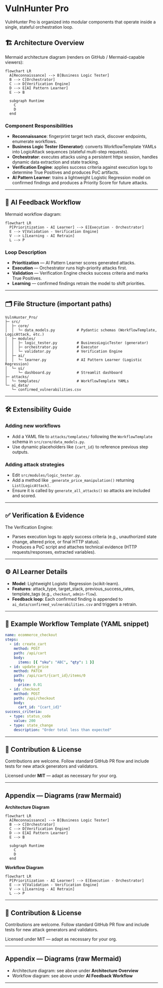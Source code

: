 # VulnHunter Pro

VulnHunter Pro is organized into modular components that operate inside a single, stateful orchestration loop.

## 🏗️ Architecture Overview

Mermaid architecture diagram (renders on GitHub / Mermaid-capable viewers):

```mermaid
flowchart LR
  A[Reconnaissance] --> B[Business Logic Tester]
  B --> C[Orchestrator]
  C --> D[Verification Engine]
  D --> E[AI Pattern Learner]
  E --> B

  subgraph Runtime
    C
    D
  end
```

### Component Responsibilities
- **Reconnaissance**: fingerprint target tech stack, discover endpoints, enumerate workflows.
- **Business Logic Tester (Generator)**: converts WorkflowTemplate YAMLs into LogicAttack sequences (stateful multi-step requests).
- **Orchestrator**: executes attacks using a persistent httpx session, handles dynamic data extraction and state tracking.
- **Verification Engine**: applies success criteria against execution logs to determine True Positives and produces PoC artifacts.
- **AI Pattern Learner**: trains a lightweight Logistic Regression model on confirmed findings and produces a Priority Score for future attacks.

---

## 🔁 AI Feedback Workflow

Mermaid workflow diagram:

```mermaid
flowchart LR
  P[Prioritization - AI Learner] --> E[Execution - Orchestrator]
  E --> V[Validation - Verification Engine]
  V --> L[Learning - AI Retrain]
  L --> P
```

### Loop Description
- **Prioritization** — AI Pattern Learner scores generated attacks.
- **Execution** — Orchestrator runs high-priority attacks first.
- **Validation** — Verification Engine checks success criteria and marks True Positives.
- **Learning** — confirmed findings retrain the model to shift priorities.

---

## 🗂️ File Structure (important paths)
```
VulnHunter_Pro/
├─ src/
│  ├─ core/
│  │  └─ data_models.py          # Pydantic schemas (WorkflowTemplate, LogicAttack, etc.)
│  ├─ modules/
│  │  ├─ logic_tester.py         # BusinessLogicTester (generator)
│  │  ├─ orchestrator.py         # Executor
│  │  └─ validator.py            # Verification Engine
│  ├─ ai/
│  │  └─ learner.py              # AI Pattern Learner (Logistic Regression)
│  └─ ui/
│     └─ dashboard.py            # Streamlit dashboard
├─ attacks/
│  └─ templates/                 # WorkflowTemplate YAMLs
└─ ai_data/
   └─ confirmed_vulnerabilities.csv
```

---

## 🛠️ Extensibility Guide

### Adding new workflows
- Add a YAML file to `attacks/templates/` following the `WorkflowTemplate` schema in `src/core/data_models.py`.
- Use dynamic placeholders like `{cart_id}` to reference previous step outputs.

### Adding attack strategies
- Edit `src/modules/logic_tester.py`.
- Add a method like `_generate_price_manipulation()` returning `List[LogicAttack]`.
- Ensure it is called by `generate_all_attacks()` so attacks are included and scored.

---

## ✅ Verification & Evidence
The Verification Engine:
- Parses execution logs to apply success criteria (e.g., unauthorized state change, altered price, or final HTTP status).
- Produces a PoC script and attaches technical evidence (HTTP requests/responses, extracted variables).

---

## ⚙️ AI Learner Details
- **Model**: Lightweight Logistic Regression (scikit-learn).
- **Features**: attack_type, target_stack, previous_success_rates, template_tags (e.g., `checkout`, `admin-flow`).
- **Feedback loop**: Each confirmed finding is appended to `ai_data/confirmed_vulnerabilities.csv` and triggers a retrain.

---

## 🧪 Example Workflow Template (YAML snippet)
```yaml
name: ecommerce_checkout
steps:
  - id: create_cart
    method: POST
    path: /api/cart
    body:
      items: [{ "sku": "ABC", "qty": 1 }]
  - id: update_price
    method: PATCH
    path: /api/cart/{cart_id}/items/0
    body:
      price: 0.01
  - id: checkout
    method: POST
    path: /api/checkout
    body:
      cart_id: "{cart_id}"
success_criteria:
  - type: status_code
    value: 200
  - type: state_change
    description: "Order total less than expected"
```

---

## 🧾 Contribution & License
Contributions are welcome. Follow standard GitHub PR flow and include tests for new attack generators and validators.

Licensed under **MIT** — adapt as necessary for your org.

---

## Appendix — Diagrams (raw Mermaid)

**Architecture Diagram**
```mermaid
flowchart LR
  A[Reconnaissance] --> B[Business Logic Tester]
  B --> C[Orchestrator]
  C --> D[Verification Engine]
  D --> E[AI Pattern Learner]
  E --> B

  subgraph Runtime
    C
    D
  end
```

**Workflow Diagram**
```mermaid
flowchart LR
  P[Prioritization - AI Learner] --> E[Execution - Orchestrator]
  E --> V[Validation - Verification Engine]
  V --> L[Learning - AI Retrain]
  L --> P
```



---

## 🧾 Contribution & License
Contributions are welcome. Follow standard GitHub PR flow and include tests for new attack generators and validators.

Licensed under MIT — adapt as necessary for your org.

---

## Appendix — Diagrams (raw Mermaid)
- Architecture diagram: see above under **Architecture Overview**
- Workflow diagram: see above under **AI Feedback Workflow**

---



